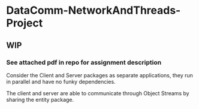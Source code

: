 # DataComm-NetworkAndThreads-Project
## WIP 
### See attached pdf in repo for assignment description

Consider the Client and Server packages as separate applications, they run in parallel and have no funky dependencies. 

The client and server are able to communicate through Object Streams by sharing the  entity package.

